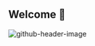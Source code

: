 ## Welcome 👋
![github-header-image](https://github.com/user-attachments/assets/afd5bf6b-a898-4576-88cf-b55f76dbd783)


<!--
**YaaseenIbrahim/yaaseenibrahim** is a ✨ _special_ ✨ repository because its `README.md` (this file) appears on your GitHub profile.

Here are some ideas to get you started:

- 🔭 I’m currently working on ...
- 🌱 I’m currently learning ...
- 👯 I’m looking to collaborate on ...
- 🤔 I’m looking for help with ...
- 💬 Ask me about ...
- 📫 How to reach me: ...
- 😄 Pronouns: ...
- ⚡ Fun fact: ...
-->
